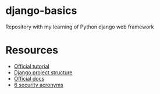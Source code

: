 # django-basics

Repository with my learning of Python django web framework 

# Resources

- [Official tutorial](https://docs.djangoproject.com/en/2.2/intro/tutorial01/)
- [Django project structure](https://djangobook.com/mdj2-django-structure/)
- [Official docs](https://docs.djangoproject.com/en)
- [6 security acronyms](https://consideratecode.com/2017/08/29/6-security-acronyms-every-django-developer-should-know/)
